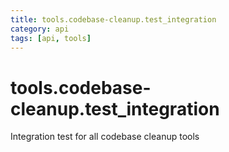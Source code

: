 ```yaml
---
title: tools.codebase-cleanup.test_integration
category: api
tags: [api, tools]
---
```


# tools.codebase-cleanup.test_integration

Integration test for all codebase cleanup tools

